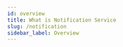 ```yaml
---
id: overview
title: What is Notification Service
slug: /notification
sidebar_label: Overview
---
```

